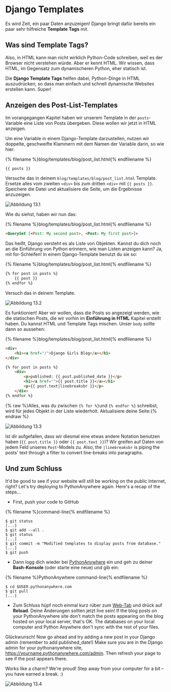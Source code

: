# Django Templates

Es wird Zeit, ein paar Daten anzuzeigen! Django bringt dafür bereits ein paar sehr hilfreiche **Template Tags** mit.

## Was sind Template Tags?

Also, in HTML kann man nicht wirklich Python-Code schreiben, weil es der Browser nicht verstehen würde. Aber er kennt HTML. Wir wissen, dass HTML, im Gegensatz zum dynamischeren Python, eher statisch ist.

Die **Django Template Tags** helfen dabei, Python-Dinge in HTML auszudrücken, so dass man einfach und schnell dynamische Websites erstellen kann. Super!

## Anzeigen des Post-List-Templates

Im vorangegangen Kapitel haben wir unserem Template in der `posts`-Variable eine Liste von Posts übergeben. Diese wollen wir jetzt in HTML anzeigen.

Um eine Variable in einem Django-Template darzustellen, nutzen wir doppelte, geschweifte Klammern mit dem Namen der Variable darin, so wie hier:

{% filename %}blog/templates/blog/post_list.html{% endfilename %}

```html
{{ posts }}
```

Versuche das in deinem `blog/templates/blog/post_list.html` Template. Ersetze alles vom zweiten `<div>` bis zum dritten `<div>` mit `{{ posts }}`. Speichere die Datei und aktualisiere die Seite, um die Ergebnisse anzuzeigen.

![Abbildung 13.1](images/step1.png)

Wie du siehst, haben wir nun das:

{% filename %}blog/templates/blog/post_list.html{% endfilename %}

```html
<QuerySet [<Post: My second post>, <Post: My first post>]>
```

Das heißt, Django versteht es als Liste von Objekten. Kannst du dich noch an die Einführung von Python erinnern, wie man Listen anzeigen kann? Ja, mit for-Schleifen! In einem Django-Template benutzt du sie so:

{% filename %}blog/templates/blog/post_list.html{% endfilename %}

```html
{% for post in posts %}
    {{ post }}
{% endfor %}
```

Versuch das in deinem Template.

![Abbildung 13.2](images/step2.png)

Es funktioniert! Aber wir wollen, dass die Posts so angezeigt werden, wie die statischen Posts, die wir vorhin im **Einführung in HTML** Kapitel erstellt haben. Du kannst HTML und Template Tags mischen. Unser `body` sollte dann so aussehen:

{% filename %}blog/templates/blog/post_list.html{% endfilename %}

```html
<div>
    <h1><a href="/">Django Girls Blog</a></h1>
</div>

{% for post in posts %}
    <div>
        <p>published: {{ post.published_date }}</p>
        <h1><a href="">{{ post.title }}</a></h1>
        <p>{{ post.text|linebreaksbr }}</p>
    </div>
{% endfor %}
```

{% raw %}Alles, was du zwischen `{% for %}`und `{% endfor %}` schreibst, wird für jedes Objekt in der Liste wiederholt. Aktualisiere deine Seite:{% endraw %}

![Abbildung 13.3](images/step3.png)

Ist dir aufgefallen, dass wir diesmal eine etwas andere Notation benutzen haben (`{{ post.title }}` oder `{{ post.text }}`)? Wir greifen auf Daten von jedem Feld unseres `Post`-Models zu. Also, the `|linebreaksbr` is piping the posts' text through a filter to convert line-breaks into paragraphs.

## Und zum Schluss

It'd be good to see if your website will still be working on the public Internet, right? Let's try deploying to PythonAnywhere again. Here's a recap of the steps…

* First, push your code to GitHub

{% filename %}command-line{% endfilename %}

    $ git status
    [...]
    $ git add --all .
    $ git status
    [...]
    $ git commit -m "Modified templates to display posts from database."
    [...]
    $ git push
    

* Dann logg dich wieder bei [PythonAnywhere](https://www.pythonanywhere.com/consoles/) ein und geh zu deiner **Bash-Konsole** (oder starte eine neue) und gib ein:

{% filename %}PythonAnywhere command-line{% endfilename %}

    $ cd $USER.pythonanywhere.com
    $ git pull
    [...]
    

* Zum Schluss hüpf noch einmal kurz rüber zum [Web-Tab](https://www.pythonanywhere.com/web_app_setup/) und drück auf **Reload**. Deine Änderungen sollten jetzt live sein! If the blog posts on your PythonAnywhere site don't match the posts appearing on the blog hosted on your local server, that's OK. The databases on your local computer and Python Anywhere don't sync with the rest of your files.

Glückwunsch! Now go ahead and try adding a new post in your Django admin (remember to add published_date!) Make sure you are in the Django admin for your pythonanywhere site, https://yourname.pythonanywhere.com/admin. Then refresh your page to see if the post appears there.

Works like a charm? We're proud! Step away from your computer for a bit – you have earned a break. :)

![Abbildung 13.4](images/donut.png)